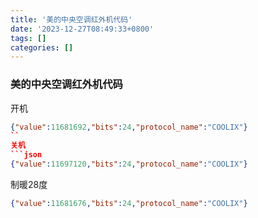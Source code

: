 ```yaml
---
title: '美的中央空调红外机代码'
date: '2023-12-27T08:49:33+0800'
tags: []
categories: []
---
```



### 美的中央空调红外机代码

开机  
```json
{"value":11681692,"bits":24,"protocol_name":"COOLIX"}
``
关机  
```json
{"value":11697120,"bits":24,"protocol_name":"COOLIX"}
```
制暖28度  
```json
{"value":11681676,"bits":24,"protocol_name":"COOLIX"}
```
